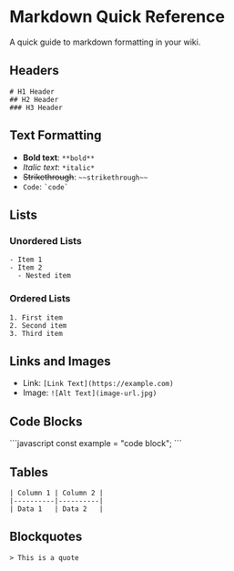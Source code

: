 # Markdown Quick Reference

A quick guide to markdown formatting in your wiki.

## Headers

```
# H1 Header
## H2 Header
### H3 Header
```

## Text Formatting

- **Bold text**: `**bold**`
- *Italic text*: `*italic*`
- ~~Strikethrough~~: `~~strikethrough~~`
- `Code`: `` `code` ``

## Lists

### Unordered Lists
```
- Item 1
- Item 2
  - Nested item
```

### Ordered Lists
```
1. First item
2. Second item
3. Third item
```

## Links and Images

- Link: `[Link Text](https://example.com)`
- Image: `![Alt Text](image-url.jpg)`

## Code Blocks

\`\`\`javascript
const example = "code block";
\`\`\`

## Tables

```
| Column 1 | Column 2 |
|----------|----------|
| Data 1   | Data 2   |
```

## Blockquotes

```
> This is a quote
```